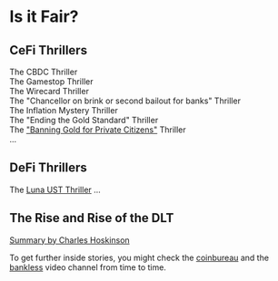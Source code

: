 # Is it Fair?

## CeFi Thrillers
The CBDC Thriller   
The Gamestop Thriller    
The Wirecard Thriller    
The "Chancellor on brink or second bailout for banks" Thriller    
The Inflation Mystery Thriller    
The "Ending the Gold Standard" Thriller   
The ["Banning Gold for Private Citizens"](https://de.wikipedia.org/wiki/Executive_Order_6102) Thriller   
...

## DeFi Thrillers
The [Luna UST Thriller](https://www.youtube.com/watch?v=0CutSymg94I)
...

## The Rise and Rise of the DLT
[Summary by Charles Hoskinson](https://www.youtube.com/watch?v=nhMwbtzdYcs&t=8s)   

To get further inside stories, you might check the [coinbureau](https://www.youtube.com/c/CoinBureau) and the [bankless](https://www.youtube.com/c/Bankless) video channel from time to time.

